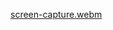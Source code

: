 [screen-capture.webm](https://user-images.githubusercontent.com/65844503/184546782-d0e72470-9aa1-4558-b081-ffd2523c12c2.webm)

